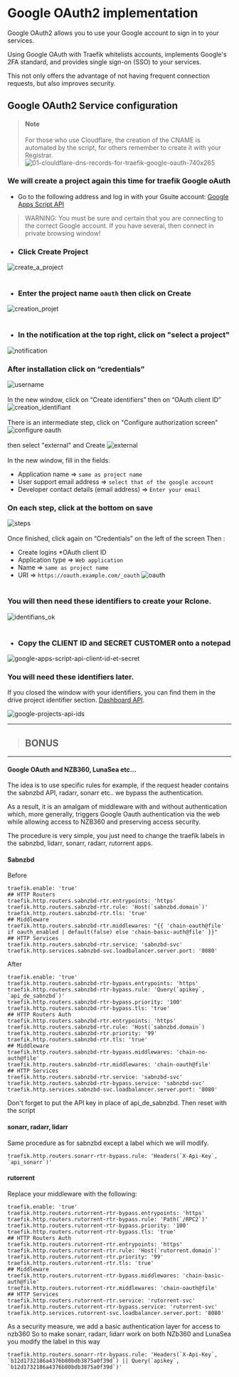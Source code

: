 # Google OAuth2 implementation

Google OAuth2 allows you to use your Google account to sign in to your services.

Using Google OAuth with Traefik whitelists accounts, implements Google's 2FA standard, and provides single sign-on (SSO) to your services.

This not only offers the advantage of not having frequent connection requests, but also improves security.


## Google OAuth2 Service configuration

> #### Note
> For those who use Cloudflare, the creation of the CNAME is automated by the script, for others remember to create it with your Registrar.
![01-clouldflare-dns-records-for-traefik-google-oauth-740x265](https://user-images.githubusercontent.com/64525827/105626357-56f06100-5e2f-11eb-815d-684ea953c4c8.png)


### We will create a project again this time for traefik Google oAuth

* Go to the following address and log in with your Gsuite account:
[Google Apps Script API](https://href.li/?https://console.cloud.google.com/cloud-resource-manager)

> WARNING: You must be sure and certain that you are connecting to the correct Google account.
If you have several, then connect in private browsing window!

* ### Click Create Project
![create_a_project](https://user-images.githubusercontent.com/64525827/119948392-14839000-bf99-11eb-96a0-c7509bde74e9.png)
<br><br>
* ### Enter the project name ``oauth`` then click on Create
![creation_projet](https://user-images.githubusercontent.com/64525827/119948566-3f6de400-bf99-11eb-8ddf-ce61d54a76b4.png)
<br><br>
* ### In the notification at the top right, click on "select a project"
![notification](https://user-images.githubusercontent.com/64525827/119949044-c28f3a00-bf99-11eb-8c9f-3342f6c0649e.png)

### After installation click on “credentials”
![username](https://user-images.githubusercontent.com/64525827/119950352-0a629100-bf9b-11eb-923c-fd49240cc6e0.png)
<br><br>
In the new window, click on “Create identifiers” then on “OAuth client ID”
![creation_identifiant](https://user-images.githubusercontent.com/64525827/119950515-33832180-bf9b-11eb-9e12-14995ab54f3c.png)
<br><br>
There is an intermediate step, click on "Configure authorization screen"
![configure oauth](https://user-images.githubusercontent.com/64525827/119950915-af7d6980-bf9b-11eb-9d4a-f51a90294427.png)
<br><br>
then select "external" and Create
![external](https://user-images.githubusercontent.com/64525827/119951092-dc318100-bf9b-11eb-8fb2-79b59052fecf.png)
<br><br>
In the new window, fill in the fields:
* Application name => ``same as project name``
* User support email address => ``select that of the google account``
* Developer contact details (email address) => ``Enter your email``

### On each step, click at the bottom on save
![steps](https://user-images.githubusercontent.com/64525827/119951704-8a3d2b00-bf9c-11eb-9632-8c3698a45e5d.png)
<br><br>
Once finished, click again on “Credentials” on the left of the screen
Then :
* Create logins
*OAuth client ID
* Application type => ``Web application``
* Name => ``same as project name``
* URI => ``https://oauth.example.com/_oauth``
![oauth](https://user-images.githubusercontent.com/64525827/119953309-2451a300-bf9e-11eb-9a85-fb8414e3c667.png)
<br><br>

### You will then need these identifiers to create your Rclone.
![identifians_ok](https://user-images.githubusercontent.com/64525827/119952283-236c4180-bf9d-11eb-9937-86ca1d319f1c.png)
<br><br>


* ### Copy the CLIENT ID and SECRET CUSTOMER onto a notepad
![google-apps-script-api-client-id-et-secret](https://user-images.githubusercontent.com/64525827/105181463-1ee5d700-5b2c-11eb-85b1-55a14668ea34.jpeg)

### You will need these identifiers later.


If you closed the window with your identifiers, you can find them in the drive project identifier section. [Dashboard API](https://href.li/?https://console.developers.google.com).

![google-projects-api-ids](https://user-images.githubusercontent.com/64525827/105181488-2907d580-5b2c-11eb-9b8b-cc39e3e2ed04.jpg)


***
> ## BONUS
***
#### Google OAuth and NZB360, LunaSea etc...
The idea is to use specific rules for example, if the request header contains the sabnzbd API, radarr, sonarr etc.. we bypass the authentication.

As a result, it is an amalgam of middleware with and without authentication which, more generally, triggers Google Oauth authentication via the web while allowing access to NZB360 and preserving access security.

The procedure is very simple, you just need to change the traefik labels in the sabnzbd, lidarr, sonarr, radarr, rutorrent apps.

#### Sabnzbd

Before

```
traefik.enable: 'true'
## HTTP Routers
traefik.http.routers.sabnzbd-rtr.entrypoints: 'https'
traefik.http.routers.sabnzbd-rtr.rule: 'Host(`sabnzbd.domain`)'
traefik.http.routers.sabnzbd-rtr.tls: 'true'
## Middleware
traefik.http.routers.sabnzbd-rtr.middlewares: "{{ 'chain-oauth@file' if oauth_enabled | default(false) else 'chain-basic-auth@file' }}"
## HTTP Services
traefik.http.routers.sabnzbd-rtr.service: 'sabnzbd-svc'
traefik.http.services.sabnzbd-svc.loadbalancer.server.port: '8080'
```
After
```
traefik.enable: 'true'
traefik.http.routers.sabnzbd-rtr-bypass.entrypoints: 'https'
traefik.http.routers.sabnzbd-rtr-bypass.rule: 'Query(`apikey`, `api_de_sabnzbd`)'
traefik.http.routers.sabnzbd-rtr-bypass.priority: '100'
traefik.http.routers.sabnzbd-rtr-bypass.tls: 'true'
## HTTP Routers Auth
traefik.http.routers.sabnzbd-rtr.entrypoints: 'https'
traefik.http.routers.sabnzbd-rtr.rule: 'Host(`sabnzbd.domain`)
traefik.http.routers.sabnzbd-rtr.priority: '99'
traefik.http.routers.sabnzbd-rtr.tls: 'true'
## Middleware
traefik.http.routers.sabnzbd-rtr-bypass.middlewares: 'chain-no-auth@file'
traefik.http.routers.sabnzbd-rtr.middlewares: 'chain-oauth@file'
## HTTP Services
traefik.http.routers.sabnzbd-rtr.service: 'sabnzbd-svc'
traefik.http.routers.sabnzbd-rtr-bypass.service: 'sabnzbd-svc'
traefik.http.services.sabnzbd-svc.loadbalancer.server.port: '8080'
```
Don't forget to put the API key in place of api_de_sabnzbd. Then reset with the script

#### sonarr, radarr, lidarr
Same procedure as for sabnzbd except a label which we will modify.
```
traefik.http.routers.sonarr-rtr-bypass.rule: 'Headers(`X-Api-Key`, `api_sonarr`)'
```
#### rutorrent
Replace your middleware with the following:
```
traefik.enable: 'true'
traefik.http.routers.rutorrent-rtr-bypass.entrypoints: 'https'
traefik.http.routers.rutorrent-rtr-bypass.rule: 'Path(`/RPC2`)'
traefik.http.routers.rutorrent-rtr-bypass.priority: '100'
traefik.http.routers.rutorrent-rtr-bypass.tls: 'true'
## HTTP Routers Auth
traefik.http.routers.rutorrent-rtr.entrypoints: 'https'
traefik.http.routers.rutorrent-rtr.rule: 'Host(`rutorrent.domain`)'
traefik.http.routers.rutorrent-rtr.priority: '99'
traefik.http.routers.rutorrent-rtr.tls: 'true'
## Middleware
traefik.http.routers.rutorrent-rtr-bypass.middlewares: 'chain-basic-auth@file'
traefik.http.routers.rutorrent-rtr.middlewares: 'chain-oauth@file'
## HTTP Services
traefik.http.routers.rutorrent-rtr.service: 'rutorrent-svc'
traefik.http.routers.rutorrent-rtr-bypass.service: 'rutorrent-svc'
traefik.http.services.rutorrent-svc.loadbalancer.server.port: '8080'
```
As a security measure, we add a basic authentication layer for access to nzb360
So to make sonarr, radarr, lidarr work on both NZb360 and LunaSea you modify the label in this way

```
traefik.http.routers.sonarr-rtr-bypass.rule: 'Headers(`X-Api-Key`, `b12d1732186a4376b80bdb3875a0f39d`) || Query(`apikey`, `b12d1732186a4376b80bdb3875a0f39d`)'
```